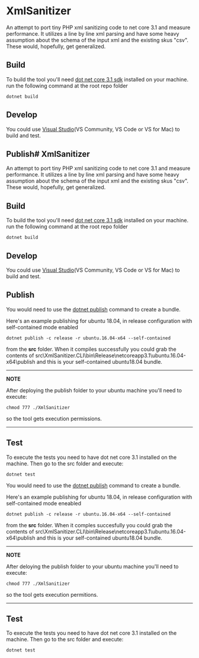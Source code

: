 # XmlSanitizer
An attempt to port tiny PHP xml sanitizing code to net core 3.1 and measure performance. It utilizes a line by line xml parsing and have some heavy assumption 
about the schema of the input xml and the existing skus "csv". These would, hopefully, get generalized.

## Build
To build the tool you'll need [dot net core 3.1 sdk](https://dotnet.microsoft.com/download/dotnet-core/3.1) installed on your machine.
run the following command at the root repo folder
```
dotnet build
```
## Develop
You could use [Visual Studio](https://visualstudio.microsoft.com/downloads/)(VS Community, VS Code or VS for Mac) to build and test. 

## Publish# XmlSanitizer
An attempt to port tiny PHP xml sanitizing code to net core 3.1 and measure performance. It utilizes a line by line xml parsing and have some heavy assumption 
about the schema of the input xml and the existing skus "csv". These would, hopefully, get generalized.

## Build
To build the tool you'll need [dot net core 3.1 sdk](https://dotnet.microsoft.com/download/dotnet-core/3.1) installed on your machine.
run the following command at the root repo folder
```
dotnet build
```
## Develop
You could use [Visual Studio](https://visualstudio.microsoft.com/downloads/)(VS Community, VS Code or VS for Mac) to build and test. 

## Publish
You would need to use the [dotnet publish](https://docs.microsoft.com/en-us/dotnet/core/tools/dotnet-publish) command to create a bundle.

Here's an example publishing for ubuntu 18.04, in release configuration with self-contained mode enabled
```
dotnet publish -c release -r ubuntu.16.04-x64 --self-contained
```
from the <b>src</b> folder.
When it compiles successfully you could grab the contents of src\XmlSanitizer.CLI\bin\Release\netcoreapp3.1\ubuntu.16.04-x64\publish and this is your 
self-contained ubuntu18.04 bundle.

---
**NOTE**

After deploying the publish folder to your ubuntu machine you'll need to  execute:
```
chmod 777 ./XmlSanitizer
```
so the tool gets execution permissions.

---

## Test
To execute the tests you need to have dot net core 3.1 installed on the machine. Then go to the src folder and execute:
```
dotnet test
```


You would need to use the [dotnet publish](https://docs.microsoft.com/en-us/dotnet/core/tools/dotnet-publish) command to create a bundle.

Here's an example publishing for ubuntu 18.04, in release configuration with self-contained mode eneabled
```
dotnet publish -c release -r ubuntu.16.04-x64 --self-contained
```
from the <b>src</b> folder.
When it comples succesfully you could grab the contents of src\XmlSanitizer.CLI\bin\Release\netcoreapp3.1\ubuntu.16.04-x64\publish and this is your 
self-contained ubuntu18.04 bundle.

---
**NOTE**

After deloying the publish folder to your ubuntu machine you'll need to  execute:
```
chmod 777 ./XmlSanitizer
```
so the tool gets execution permitions.

---

## Test
To execute the tests you need to have dot net core 3.1 installed on the machine. Then go to the src folder and execute:
```
dotnet test
```

